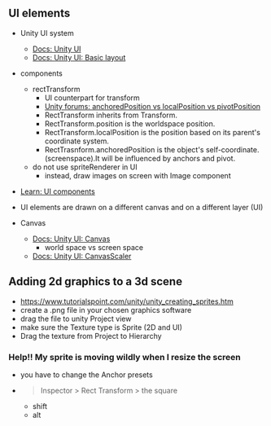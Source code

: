 ## UI elements

- Unity UI system
  - [Docs: Unity UI](https://docs.unity3d.com/Packages/com.unity.ugui@1.0/manual/index.html)
  - [Docs: Unity UI: Basic layout](https://docs.unity3d.com/Packages/com.unity.ugui@1.0/manual/UIBasicLayout.html)
- components
  - rectTransform
    - UI counterpart for transform
    - [Unity forums: anchoredPosition vs localPosition vs pivotPosition](https://forum.unity.com/threads/difference-between-all-anchoredposition-localposition-and-pivotposition.903722/)
    - RectTransform inherits from Transform.
	- RectTransform.position is the worldspace position.
	- RectTransform.localPosition is the position based on its parent's coordinate system.
	- RectTrasnform.anchoredPosition is the object's self-coordinate.(screenspace).It will be influenced by anchors and pivot.
  - do not use spriteRenderer in UI
    - instead, draw images on screen with Image component
 
- [Learn: UI components](https://learn.unity.com/tutorial/ui-components#5c7f8528edbc2a002053b4d0)
- UI elements are drawn on a different canvas and on a different layer (UI)
- Canvas
  - [Docs: Unity UI: Canvas](https://docs.unity3d.com/Packages/com.unity.ugui@1.0/manual/UICanvas.html)
    - world space vs screen space
  - [Docs: Unity UI: CanvasScaler](https://docs.unity3d.com/Packages/com.unity.ugui@1.0/manual/script-CanvasScaler.html)

## Adding 2d graphics to a 3d scene

- https://www.tutorialspoint.com/unity/unity_creating_sprites.htm
- create a .png file in your chosen graphics software
- drag the file to unity Project view
- make sure the Texture type is Sprite (2D and UI)
- Drag the texture from Project to Hierarchy

### Help!! My sprite is moving wildly when I resize the screen

- you have to change the Anchor presets
- > Inspector > Rect Transform > the square 
  - shift
  - alt